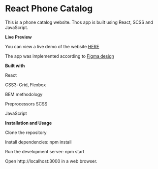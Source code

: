 # React Phone Catalog
This is a phone catalog website. Thos app is built using React, SCSS and JavaScript.

**Live Preview**

You can view a live demo of the website [HERE](https://samirmamedov1010.github.io/Phones-store/)

The app was implemented according to [Figma design](https://www.figma.com/file/sRuTEmg2RHdFVVkwjmmcK5/Phone-catalog-redesign?mode=dev)

**Built with**

React

CSS3: Grid, Flexbox

BEM methodology

Preprocessors SCSS

JavaScript

**Installation and Usage**


Clone the repository

Install dependencies: npm install

Run the development server: npm start

Open http://localhost:3000 in a web browser.
